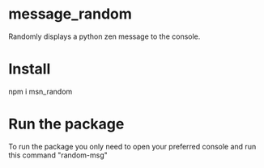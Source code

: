 # message_random
Randomly displays a python zen message to the console.

# Install
npm i msn_random

# Run the package
To run the package you only need to open your preferred console and run this command "random-msg"